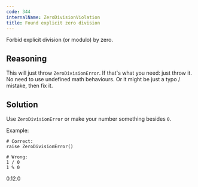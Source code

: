 ```yaml
---
code: 344
internalName: ZeroDivisionViolation
title: Found explicit zero division
---
```


Forbid explicit division (or modulo) by zero.

## Reasoning
This will just throw `ZeroDivisionError`. If that's what you need:
just throw it. No need to use undefined math behaviours. Or it might
be just a typo / mistake, then fix it.

## Solution
Use `ZeroDivisionError` or make your number something besides `0`.

Example:

    # Correct:
    raise ZeroDivisionError()
    
    # Wrong:
    1 / 0
    1 % 0

<div class="versionadded">

0.12.0

</div>